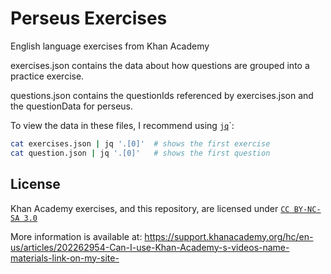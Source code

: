 # Perseus Exercises

English language exercises from Khan Academy

exercises.json contains the data about how questions are grouped into a
practice exercise.

questions.json contains the questionIds referenced by exercises.json and the
questionData for perseus.

To view the data in these files, I recommend using [`jq`](https://stedolan.github.io/jq/)`:

```sh
cat exercises.json | jq '.[0]'  # shows the first exercise
cat question.json | jq '.[0]'   # shows the first question
```

## License

Khan Academy exercises, and this repository, are licensed under [`CC BY-NC-SA 3.0`](https://creativecommons.org/licenses/by-nc-sa/3.0/)

More information is available at:
https://support.khanacademy.org/hc/en-us/articles/202262954-Can-I-use-Khan-Academy-s-videos-name-materials-link-on-my-site-
